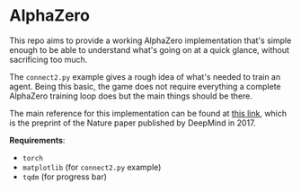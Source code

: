 # AlphaZero

This repo aims to provide a working AlphaZero implementation that's simple enough to be able to understand what's going on at a quick glance, without sacrificing too much.

The `connect2.py` example gives a rough idea of what's needed to train an agent. Being this basic, the game does not require everything a complete AlphaZero training loop does but the main things should be there.

The main reference for this implementation can be found at [this link](https://storage.googleapis.com/deepmind-media/DeepMind.com/Blog/alphazero-shedding-new-light-on-chess-shogi-and-go/alphazero_preprint.pdf), which is the preprint of the Nature paper published by DeepMind in 2017.

**Requirements**:
- `torch`
- `matplotlib` (for `connect2.py` example)
- `tqdm` (for progress bar)
